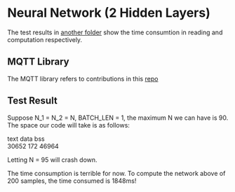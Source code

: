 # Neural Network (2 Hidden Layers)

The test results in [another folder](https://github.com/Orienfish/photon/tree/master/mqtt_server) show the time consumtion in reading and computation respectively.

## MQTT Library
The MQTT library refers to contributions in this [repo](https://github.com/hirotakaster/MQTT)

## Test Result
Suppose N_1 = N_2 = N, BATCH_LEN = 1, the maximum N we can have is 90. The space our code will take is as follows:

text    data    bss <br>
30652   172     46964 <br>

Letting N = 95 will crash down.

The time consumption is terrible for now. To compute the network above of 200 samples, the time consumed is 1848ms!